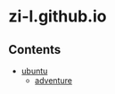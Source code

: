 # zi-l.github.io


## Contents

+ [ubuntu](https://github.com/zi-l/zi-l.github.io/tree/master/_posts/ubuntu)   
  + [adventure](https://github.com/zi-l/zi-l.github.io/tree/master/_posts/ubuntu/adventure)
